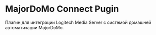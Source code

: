 # MajorDoMo Connect Pugin
Плагин для интеграции Logitech Media Server с системой домашней автоматизации MajorDoMo.